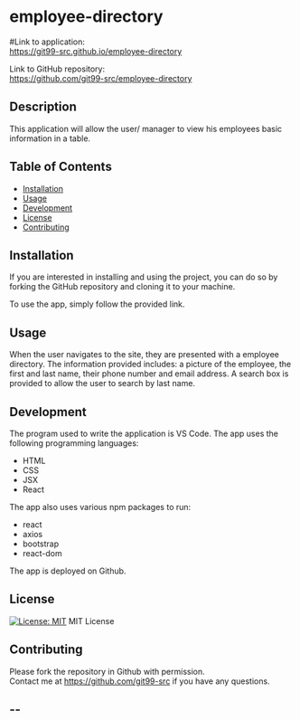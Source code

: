 # employee-directory

#Link to application:  
https://git99-src.github.io/employee-directory

Link to GitHub repository:  
https://github.com/git99-src/employee-directory


## Description 

This application will allow the user/ manager to view his employees basic information in a table.   

## Table of Contents 
  * [Installation](#installation)
  * [Usage](#usage)
  * [Development](#development)
  * [License](#license)
  * [Contributing](#contributing)
  
## Installation

If you are interested in installing and using the project, you can do so by forking the GitHub repository and cloning it to your machine.  

To use the app, simply follow the provided link. 


## Usage

When the user navigates to the site, they are presented with a employee directory.  The information provided includes: a picture of the employee, the first and last name, their phone number and email address.  A search box is provided to allow the user to search by last name.  

## Development 

The program used to write the application is VS Code. The app uses the following programming languages:    
 
   * HTML
   * CSS
   * JSX
   * React  

The app also uses various npm packages to run: 
   * react
   * axios
   * bootstrap
   * react-dom

The app is deployed on Github.

## License

[![License: MIT](https://img.shields.io/badge/License-MIT-yellow.svg)](https://opensource.org/licenses/MIT) MIT License  

## Contributing
Please fork the repository in Github with permission.  
Contact me at https://github.com/git99-src if you have any questions.


--
---